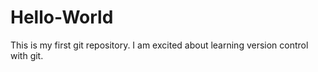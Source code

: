 # Hello-World
This is my first git repository. I am excited about learning version control with git.
